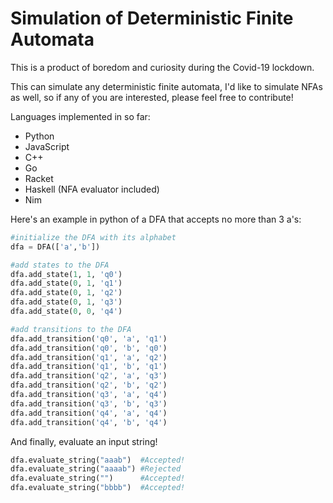 # Simulation of Deterministic Finite Automata 

This is a product of boredom and curiosity during the Covid-19 lockdown.

This can simulate any deterministic finite automata, I'd like to simulate NFAs as well, so if any of you are interested, please feel free to contribute!

Languages implemented in so far:
- Python
- JavaScript
- C++
- Go
- Racket
- Haskell (NFA evaluator included)
- Nim

Here's an example in python of a DFA that accepts no more than 3 a's:

```py
#initialize the DFA with its alphabet
dfa = DFA(['a','b'])

#add states to the DFA
dfa.add_state(1, 1, 'q0')
dfa.add_state(0, 1, 'q1')
dfa.add_state(0, 1, 'q2')
dfa.add_state(0, 1, 'q3')
dfa.add_state(0, 0, 'q4')

#add transitions to the DFA 
dfa.add_transition('q0', 'a', 'q1')
dfa.add_transition('q0', 'b', 'q0')
dfa.add_transition('q1', 'a', 'q2')
dfa.add_transition('q1', 'b', 'q1')
dfa.add_transition('q2', 'a', 'q3')
dfa.add_transition('q2', 'b', 'q2')
dfa.add_transition('q3', 'a', 'q4')
dfa.add_transition('q3', 'b', 'q3')
dfa.add_transition('q4', 'a', 'q4')
dfa.add_transition('q4', 'b', 'q4')
```

And finally, evaluate an input string!

```py
dfa.evaluate_string("aaab")  #Accepted!
dfa.evaluate_string("aaaab") #Rejected
dfa.evaluate_string("")	     #Accepted!
dfa.evaluate_string("bbbb")  #Accepted!
```
